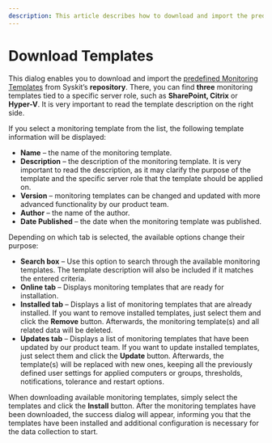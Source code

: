 ```yaml
---
description: This article describes how to download and import the predefined Monitoring Templates from Syskit’s repository.
---
```


# Download Templates

This dialog enables you to download and import the [predefined Monitoring Templates](predefined-templates.md) from Syskit’s **repository**. There, you can find **three** monitoring templates tied to a specific server role, such as **SharePoint, Citrix** or **Hyper-V**. It is very important to read the template description on the right side.

If you select a monitoring template from the list, the following template information will be displayed:

* **Name** – the name of the monitoring template.
* **Description** – the description of the monitoring template. It is very important to read the description, as it may clarify the purpose of the template and the specific server role that the template should be applied on.
* **Version** – monitoring templates can be changed and updated with more advanced functionality by our product team.
* **Author** – the name of the author.
* **Date Published** – the date when the monitoring template was published.

Depending on which tab is selected, the available options change their purpose:

* **Search box** – Use this option to search through the available monitoring templates. The template description will also be included if it matches the entered criteria.
* **Online tab** – Displays monitoring templates that are ready for installation.
* **Installed tab** – Displays a list of monitoring templates that are already installed. If you want to remove installed templates, just select them and click the **Remove** button. Afterwards, the monitoring template\(s\) and all related data will be deleted.
* **Updates tab** – Displays a list of monitoring templates that have been updated by our product team. If you want to update installed templates, just select them and click the **Update** button. Afterwards, the template\(s\) will be replaced with new ones, keeping all the previously defined user settings for applied computers or groups, thresholds, notifications, tolerance and restart options.

When downloading available monitoring templates, simply select the templates and click the **Install** button. After the monitoring templates have been downloaded, the success dialog will appear, informing you that the templates have been installed and additional configuration is necessary for the data collection to start.

